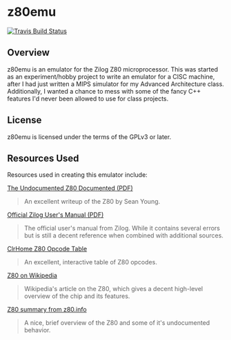 z80emu
======
[![Travis Build Status](https://travis-ci.org/dcoffill/z80emu.svg?branch=master)](https://travis-ci.org/dcoffill/z80emu)

Overview
--------
z80emu is an emulator for the Zilog Z80 microprocessor.  This was started as
an experiment/hobby project to write an emulator for a CISC machine, after I
had just written a MIPS simulator for my Advanced Architecture class.
  Additionally, I wanted a chance to mess with some of the fancy C++ features
I'd never been allowed to use for class projects.

License
-------
z80emu is licensed under the terms of the GPLv3 or later.

Resources Used
--------------

Resources used in creating this emulator include:

[The Undocumented Z80 Documented (PDF)](http://www.z80.info/zip/z80-documented.pdf)
> An excellent writeup of the Z80 by Sean Young.

[Official Zilog User's Manual (PDF)](http://www.zilog.com/force_download.php?filepath=YUhSMGNEb3ZMM2QzZHk1NmFXeHZaeTVqYjIwdlpHOWpjeTk2T0RBdmRXMHdNRGd3TG5Ca1pnPT0=)
> The official user's manual from Zilog.  While it contains several errors but is still a decent reference when combined with additional sources.

[ClrHome Z80 Opcode Table](http://clrhome.org/table/)
> An excellent, interactive table of Z80 opcodes.

[Z80 on Wikipedia](https://en.wikipedia.org/wiki/Zilog_Z80)
> Wikipedia's article on the Z80, which gives a decent high-level overview of the chip and its features.

[Z80 summary from z80.info](http://www.z80.info/z80info.htm)
> A nice, brief overview of the Z80 and some of it's undocumented behavior.
